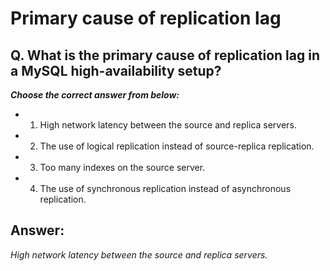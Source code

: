 # Primary cause of replication lag

## Q. What is the primary cause of replication lag in a MySQL high-availability setup?

***Choose the correct answer from below:***
  
  - 1. High network latency between the source and replica servers.

  - 2. The use of logical replication instead of source-replica replication.

  - 3. Too many indexes on the source server.

  - 4. The use of synchronous replication instead of asynchronous replication.


## Answer:
*High network latency between the source and replica servers.*
